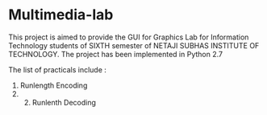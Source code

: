# Multimedia-lab

This project is aimed to provide the GUI for Graphics Lab for Information Technology students of 
SIXTH semester of NETAJI SUBHAS INSTITUTE OF TECHNOLOGY.
The project has been implemented in Python 2.7

The list of practicals include :
1. Runlength Encoding
2. 2. Runlenth Decoding
